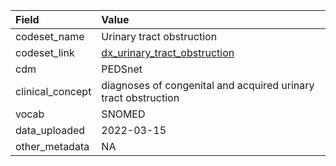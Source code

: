 |Field            |Value                                                          |
|:----------------|:--------------------------------------------------------------|
|codeset_name     |Urinary tract obstruction                                      |
|codeset_link     |[dx_urinary_tract_obstruction](https://github.com/PEDSnet/Variable-Dictionary/blob/main/condition/dx_urinary_tract_obstruction.csv)|
|cdm              |PEDSnet                                                        |
|clinical_concept |diagnoses of congenital and acquired urinary tract obstruction |
|vocab            |SNOMED                                                         |
|data_uploaded    |2022-03-15                                                     |
|other_metadata   |NA                                                             |
